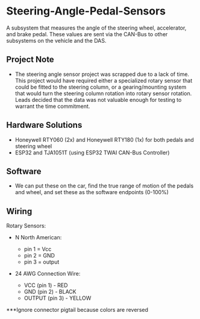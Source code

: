 # Steering-Angle-Pedal-Sensors

A subsystem that measures the angle of the steering wheel, accelerator, and brake pedal. These values are sent via the CAN-Bus to other subsystems on the vehicle and the DAS.

## Project Note
* The steering angle sensor project was scrapped due to a lack of time. This project would have required either a specialized rotary sensor that could be fitted to the steering column, or a gearing/mounting system that would turn the steering column rotation into rotary sensor rotation. Leads decided that the data was not valuable enough for testing to warrant the time commitment.

## Hardware Solutions

* Honeywell RTY060 (2x) and Honeywell RTY180 (1x) for both pedals and steering wheel
* ESP32 and TJA1051T (using ESP32 TWAI CAN-Bus Controller)

## Software

* We can put these on the car, find the true range of motion of the pedals and wheel, and set these as the software endpoints (0-100%)

## Wiring

Rotary Sensors:

* N North American:
  * pin 1 = Vcc
  * pin 2 = GND
  * pin 3 = output

* 24 AWG Connection Wire:
  * VCC (pin 1) - RED
  * GND (pin 2) - BLACK
  * OUTPUT (pin 3) - YELLOW

 ***Ignore connector pigtail because colors are reversed
 

 

